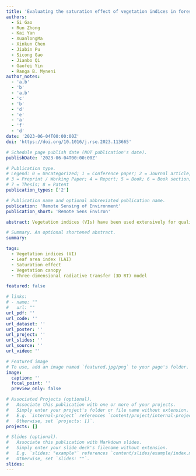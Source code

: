 ```yaml
---
title: 'Evaluating the saturation effect of vegetation indices in forests using 3D radiative transfer simulations and satellite observations'
authors:
  - Si Gao
  - Run Zhong
  - Kai Yan
  - XuanlongMa
  - Xinkun Chen
  - Jiabin Pu
  - Sicong Gao
  - Jianbo Qi
  - Gaofei Yin
  - Ranga B. Myneni
author_notes:
  - 'a,b'
  - 'b'
  - 'a,b'
  - 'c'
  - 'b'
  - 'd'
  - 'e'
  - 'a'
  - 'f'
  - 'd'
date: '2023-06-04T00:00:00Z'
doi: 'https://doi.org/10.1016/j.rse.2023.113665'

# Schedule page publish date (NOT publication's date).
publishDate: '2023-06-04T00:00:00Z'

# Publication type.
# Legend: 0 = Uncategorized; 1 = Conference paper; 2 = Journal article;
# 3 = Preprint / Working Paper; 4 = Report; 5 = Book; 6 = Book section;
# 7 = Thesis; 8 = Patent
publication_types: ['2']

# Publication name and optional abbreviated publication name.
publication: 'Remote Sensing of Environment'
publication_short: 'Remote Sens Environ'

abstract: Vegetation indices (VIs) have been used extensively for qualitative and quantitative remote sensing monitoring of vegetation vigor and growth dynamics. However, the saturation phenomenon of VIs (i.e., insignificant change at moderate to high vegetation densities) poses a known limitation to their ability to characterize surface vegetation over the dense canopy. Although the mechanisms underlying saturation are relatively straightforward and several VIs have been proposed to mitigate the saturation effect, the assessment of the saturation effect of VIs remains insufficient. Notably, no unified metric has been proposed to quantify the VI saturation phenomenon, limiting VI selection in practical applications. In this study, we proposed two indicators to describe the saturation phenomenon and utilized a well-validated three-dimensional (3D) canopy radiative transfer (RT) model large-scale remote sensing data and image simulation framework (LESS) to simulate the bidirectional reflectance factor (BRF) of six forests scenes and assessed the variations in VIs in relation to leaf area index (LAI) values over different backgrounds, sun-sensor geometries, and spatial distribution types. The saturation characteristics of 36 VIs were evaluated in combination with simulation results and satellite observations from multiple sensors. The ranking of VI saturation from simulated and satellite results revealed a good agreement. Our results indicated that the simple ratio vegetation index (SR) performed best with the highest saturation point and can well characterize the surface vegetation condition until LAI reaches 4. Besides, we found that the saturation effect of VIs was influenced by soil brightness, sun-sensor geometry, and canopy structure. SR, modified simple ratio (MSR) and normalized green red difference index (NGRDI) were the most susceptible to these disturbing factors, although they had higher resistance to saturation. Modified triangular vegetation index 1 (MTVI1), modified non-linear vegetation index (MNLI), triangular greenness index (TGI), and triangular vegetation index (TriVI) performed well overall, combining the ability to resist saturation and disturbance factors. Appropriate application of VIs can help better understand vegetation responses to climate change and accurately assess ecosystem status. Our results contribute to the understanding of the VI saturation effect and provide a combined model and satellite data experimental workflow in appropriate VI selection to accurately characterize vegetation.

# Summary. An optional shortened abstract.
summary: 

tags:
  - Vegetation indices (VI)
  - Leaf area index (LAI)
  - Saturation effect
  - Vegetation canopy
  - Three-dimensional radiative transfer (3D RT) model

featured: false

# links:
# - name: ""
#   url: ""
url_pdf: ''
url_code: ''
url_dataset: ''
url_poster: ''
url_project: ''
url_slides: ''
url_source: ''
url_video: ''

# Featured image
# To use, add an image named `featured.jpg/png` to your page's folder.
image:
  caption: ''
  focal_point: ''
  preview_only: false

# Associated Projects (optional).
#   Associate this publication with one or more of your projects.
#   Simply enter your project's folder or file name without extension.
#   E.g. `internal-project` references `content/project/internal-project/index.md`.
#   Otherwise, set `projects: []`.
projects: []

# Slides (optional).
#   Associate this publication with Markdown slides.
#   Simply enter your slide deck's filename without extension.
#   E.g. `slides: "example"` references `content/slides/example/index.md`.
#   Otherwise, set `slides: ""`.
slides:
---
```


